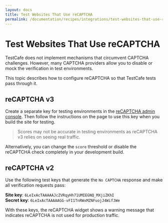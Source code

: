 ```yaml
---
layout: docs
title: Test Websites That Use reCAPTCHA
permalink: /documentation/recipes/integrations/test-websites-that-use-recaptcha.html
---
```

# Test Websites That Use reCAPTCHA

TestCafe does not implement mechanisms that circumvent CAPTCHA challenges. However, many CAPTCHA providers allow you to disable or mock the verification in test environments.

This topic describes how to configure reCAPTCHA so that TestCafe tests pass through it.

## reCAPTCHA v3

Create a separate key for testing environments in the [reCAPTCHA admin console](https://www.google.com/recaptcha/admin/create). Then follow the instructions on the page to use this key when you build the site for testing.

> Scores may not be accurate in testing environments as reCAPTCHA v3 relies on seeing real traffic.

Alternatively, you can change the `score` threshold or disable the reCAPTCHA check completely in your development build.

## reCAPTCHA v2

Use the following test keys that generate the `No CAPTCHA` response and make all verification requests pass:

**Site key**: `6LeIxAcTAAAAAJcZVRqyHh71UMIEGNQ_MXjiZKhI`  
**Secret key**: `6LeIxAcTAAAAAGG-vFI1TnRWxMZNFuojJ4WifJWe`

With these keys, the reCAPTCHA widget shows a warning message that indicates reCAPTCHA is not used for production traffic.
